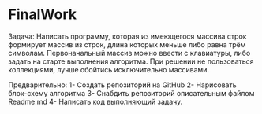 # FinalWork
Задача:
Написать программу, которая из имеющегося массива строк формирует массив из  строк, длина
которых меньше либо равна трём символам. Первоначальный массив можно ввести с клавиатуры, либо задать на старте выполнения алгоритма. При решении не пользоваться коллекциями, лучше обойтись исключительно массивами.


Предварительно:
1- Создать репозиторий на GitHub
2- Нарисовать блок-схему алгоритма
3- Снабдить репозиторий описательным файлом Readme.md
4- Написать код выполняющий задачу.